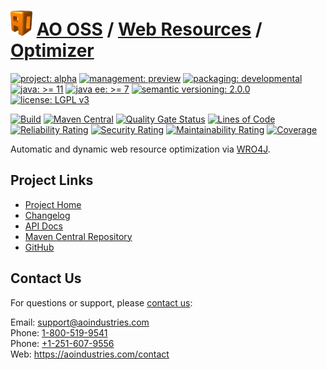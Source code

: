 # [<img src="ao-logo.png" alt="AO Logo" width="35" height="40">](https://github.com/aoindustries) [AO OSS](https://github.com/aoindustries/ao-oss) / [Web Resources](https://github.com/aoindustries/ao-web-resources) / [Optimizer](https://github.com/aoindustries/ao-web-resources-optimizer)

[![project: alpha](https://oss.aoapps.com/ao-badges/project-alpha.svg)](https://aoindustries.com/life-cycle#project-alpha)
[![management: preview](https://oss.aoapps.com/ao-badges/management-preview.svg)](https://aoindustries.com/life-cycle#management-preview)
[![packaging: developmental](https://oss.aoapps.com/ao-badges/packaging-developmental.svg)](https://aoindustries.com/life-cycle#packaging-developmental)  
[![java: &gt;= 11](https://oss.aoapps.com/ao-badges/java-11.svg)](https://docs.oracle.com/en/java/javase/11/docs/api/)
[![java ee: &gt;= 7](https://oss.aoapps.com/ao-badges/javaee-7.svg)](https://docs.oracle.com/javaee/7/api/)
[![semantic versioning: 2.0.0](https://oss.aoapps.com/ao-badges/semver-2.0.0.svg)](http://semver.org/spec/v2.0.0.html)
[![license: LGPL v3](https://oss.aoapps.com/ao-badges/license-lgpl-3.0.svg)](https://www.gnu.org/licenses/lgpl-3.0)

[![Build](https://github.com/aoindustries/ao-web-resources-optimizer/workflows/Build/badge.svg?branch=master)](https://github.com/aoindustries/ao-web-resources-optimizer/actions?query=workflow%3ABuild)
[![Maven Central](https://maven-badges.herokuapp.com/maven-central/com.aoapps/ao-web-resources-optimizer/badge.svg)](https://maven-badges.herokuapp.com/maven-central/com.aoapps/ao-web-resources-optimizer)
[![Quality Gate Status](https://sonarcloud.io/api/project_badges/measure?branch=master&project=com.aoapps%3Aao-web-resources-optimizer&metric=alert_status)](https://sonarcloud.io/dashboard?branch=master&id=com.aoapps%3Aao-web-resources-optimizer)
[![Lines of Code](https://sonarcloud.io/api/project_badges/measure?branch=master&project=com.aoapps%3Aao-web-resources-optimizer&metric=ncloc)](https://sonarcloud.io/component_measures?branch=master&id=com.aoapps%3Aao-web-resources-optimizer&metric=ncloc)  
[![Reliability Rating](https://sonarcloud.io/api/project_badges/measure?branch=master&project=com.aoapps%3Aao-web-resources-optimizer&metric=reliability_rating)](https://sonarcloud.io/component_measures?branch=master&id=com.aoapps%3Aao-web-resources-optimizer&metric=Reliability)
[![Security Rating](https://sonarcloud.io/api/project_badges/measure?branch=master&project=com.aoapps%3Aao-web-resources-optimizer&metric=security_rating)](https://sonarcloud.io/component_measures?branch=master&id=com.aoapps%3Aao-web-resources-optimizer&metric=Security)
[![Maintainability Rating](https://sonarcloud.io/api/project_badges/measure?branch=master&project=com.aoapps%3Aao-web-resources-optimizer&metric=sqale_rating)](https://sonarcloud.io/component_measures?branch=master&id=com.aoapps%3Aao-web-resources-optimizer&metric=Maintainability)
[![Coverage](https://sonarcloud.io/api/project_badges/measure?branch=master&project=com.aoapps%3Aao-web-resources-optimizer&metric=coverage)](https://sonarcloud.io/component_measures?branch=master&id=com.aoapps%3Aao-web-resources-optimizer&metric=Coverage)

Automatic and dynamic web resource optimization via [WRO4J](https://github.com/wro4j/wro4j).

## Project Links
* [Project Home](https://oss.aoapps.com/web-resources/optimizer/)
* [Changelog](https://oss.aoapps.com/web-resources/optimizer/changelog)
* [API Docs](https://oss.aoapps.com/web-resources/optimizer/apidocs/)
* [Maven Central Repository](https://search.maven.org/artifact/com.aoapps/ao-web-resources-optimizer)
* [GitHub](https://github.com/aoindustries/ao-web-resources-optimizer)

## Contact Us
For questions or support, please [contact us](https://aoindustries.com/contact):

Email: [support@aoindustries.com](mailto:support@aoindustries.com)  
Phone: [1-800-519-9541](tel:1-800-519-9541)  
Phone: [+1-251-607-9556](tel:+1-251-607-9556)  
Web: https://aoindustries.com/contact
